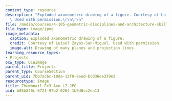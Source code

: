 ```yaml
---
content_type: resource
description: "Exploded axonometric drawing of a figure. Courtesy of Luisel Zayas-San-Miguel.\
  \ Used with permission.\r\n\r\n"
file: /media/courses/4-105-geometric-disciplines-and-architecture-skills-reciprocal-methodologies-fall-2012/b85b840c672197b202641b0d0cc2ea13_Thumbnail_Ex3_Axo_LZ.JPG
file_type: image/jpeg
image_metadata:
  caption: Exploded axonometric drawing of a figure.
  credit: Courtesy of Luisel Zayas-San-Miguel. Used with permission.
  image-alt: Drawing of many planes and projection lines.
learning_resource_types:
- Projects
ocw_type: OCWImage
parent_title: Projects
parent_type: CourseSection
parent_uid: 7bb7ac6c-10da-13f0-8eed-bc036ee379e3
resourcetype: Image
title: Thumbnail_Ex3_Axo_LZ.JPG
uid: b85b840c-6721-97b2-0264-1b0d0cc2ea13
---
```

